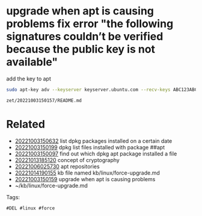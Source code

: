 # upgrade when apt is causing problems fix error "the following signatures couldn’t be verified because the public key is not available"

add the key to apt
```bash
sudo apt-key adv --keyserver keyserver.ubuntu.com --recv-keys ABC123ABC123ABC1
```

` zet/20221003150157/README.md `

# Related

- [20221003150632](/zet/20221003150632/README.md) list dpkg packages installed on a certain date
- [20221003150199](/zet/20221003150199/README.md) dpkg list files installed with package ##apt
- [20221003150097](/zet/20221003150097/README.md) find out which dpkg apt package installed a file
- [20221013185120](/zet/20221013185120/README.md) concept of cryptography
- [20221006025730](/zet/20221006025730/README.md) apt repositories
- [20221014190155](/zet/20221014190155/README.md) kb file named kb/linux/force-upgrade.md
- [20221003150159](/zet/20221003150159/README.md) upgrade when apt is causing problems
- ~/kb/linux/force-upgrade.md

Tags:

    #DEL #linux #force 
